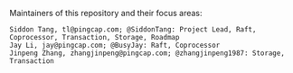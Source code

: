 Maintainers of this repository and their focus areas:

    Siddon Tang, tl@pingcap.com; @SiddonTang: Project Lead, Raft, Coprocessor, Transaction, Storage, Roadmap
    Jay Li, jay@pingcap.com; @BusyJay: Raft, Coprocessor
    Jinpeng Zhang, zhangjinpeng@pingcap.com; @zhangjinpeng1987: Storage, Transaction

